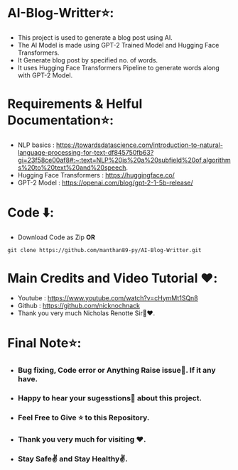 # AI-Blog-Writter⭐:

* This project is used to generate a blog post using AI.
* The AI Model is made using GPT-2 Trained Model and Hugging Face Transformers.
* It Generate blog post by specified no. of words.
* It uses Hugging Face Transformers Pipeline to generate words along with GPT-2 Model.


# Requirements & Helful Documentation⭐:

* NLP basics : https://towardsdatascience.com/introduction-to-natural-language-processing-for-text-df845750fb63?gi=23f58ce00af8#:~:text=NLP%20is%20a%20subfield%20of,algorithms%20to%20text%20and%20speech.
* Hugging Face Transformers : https://huggingface.co/
* GPT-2 Model : https://openai.com/blog/gpt-2-1-5b-release/

# Code ⬇️:
* Download Code as Zip **OR**
```
git clone https://github.com/manthan89-py/AI-Blog-Writter.git
```

# Main Credits and Video Tutorial ❤️:
* Youtube : https://www.youtube.com/watch?v=cHymMt1SQn8
* Github : https://github.com/nicknochnack
* Thank you very much Nicholas Renotte Sir🤝❤️.


# Final Note⭐:
* <h3> Bug fixing, Code error or Anything Raise issue🤚. If it any have.</h3>
* <h3> Happy to hear your sugesstions🤝 about this project.</h3>
* <h3> Feel Free to Give ⭐ to this Repository.</h3>
* <h3> Thank you very much for visiting ❤️.</h3>
* <h3> Stay Safe✌️ and Stay Healthy✌️.</h3>


